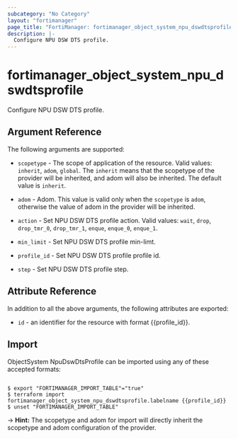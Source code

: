 ```yaml
---
subcategory: "No Category"
layout: "fortimanager"
page_title: "FortiManager: fortimanager_object_system_npu_dswdtsprofile"
description: |-
  Configure NPU DSW DTS profile.
---
```


# fortimanager_object_system_npu_dswdtsprofile
Configure NPU DSW DTS profile.

## Argument Reference


The following arguments are supported:

* `scopetype` - The scope of application of the resource. Valid values: `inherit`, `adom`, `global`. The `inherit` means that the scopetype of the provider will be inherited, and adom will also be inherited. The default value is `inherit`.
* `adom` - Adom. This value is valid only when the `scopetype` is `adom`, otherwise the value of adom in the provider will be inherited.

* `action` - Set NPU DSW DTS profile action. Valid values: `wait`, `drop`, `drop_tmr_0`, `drop_tmr_1`, `enque`, `enque_0`, `enque_1`.

* `min_limit` - Set NPU DSW DTS profile min-limt.
* `profile_id` - Set NPU DSW DTS profile profile id.
* `step` - Set NPU DSW DTS profile step.


## Attribute Reference

In addition to all the above arguments, the following attributes are exported:
* `id` - an identifier for the resource with format {{profile_id}}.

## Import

ObjectSystem NpuDswDtsProfile can be imported using any of these accepted formats:
```

$ export "FORTIMANAGER_IMPORT_TABLE"="true"
$ terraform import fortimanager_object_system_npu_dswdtsprofile.labelname {{profile_id}}
$ unset "FORTIMANAGER_IMPORT_TABLE"
```
-> **Hint:** The scopetype and adom for import will directly inherit the scopetype and adom configuration of the provider.
